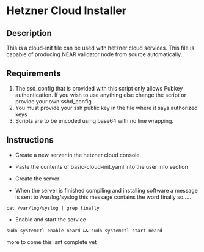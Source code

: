 # Hetzner Cloud Installer


## Description

This is a cloud-init file can be used with hetzner cloud services. This file is capable of producing NEAR validator node from source automatically.

## Requirements

1. The ssd_config that is provided with this script only allows Pubkey authentication. If you wish to use anything else change the script or provide your own sshd_config
2. You must provide your ssh public key in the file where it says authorized keys
3. Scripts are to be encoded using base64 with no line wrapping.

## Instructions

- Create a new server in the hetzner cloud console.
- Paste the contents of basic-cloud-init.yaml into the user info section
- Create the server

- When the server is finished compiling and installing software a message is sent to /var/log/syslog this message contains the word finally so.....
```
cat /var/log/syslog | grep finally
```

- Enable and start the service
```
sudo systemctl enable neard && sudo systemctl start neard
```

more to come this isnt complete yet
